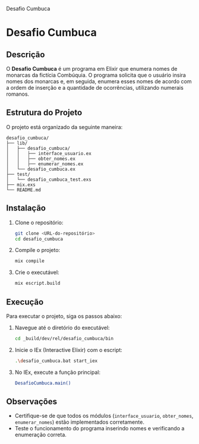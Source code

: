 Desafio Cumbuca

# Desafio Cumbuca

## Descrição

O **Desafio Cumbuca** é um programa em Elixir que enumera nomes de monarcas da fictícia Combúquia. O programa solicita que o usuário insira nomes dos monarcas e, em seguida, enumera esses nomes de acordo com a ordem de inserção e a quantidade de ocorrências, utilizando numerais romanos.

## Estrutura do Projeto

O projeto está organizado da seguinte maneira:

```
desafio_cumbuca/
├── lib/
│   ├── desafio_cumbuca/
│   │   ├── interface_usuario.ex
│   │   ├── obter_nomes.ex
│   │   ├── enumerar_nomes.ex
│   └── desafio_cumbuca.ex
├── test/
│   └── desafio_cumbuca_test.exs
├── mix.exs
└── README.md
```

## Instalação

1. Clone o repositório:

   ```sh
   git clone <URL-do-repositório>
   cd desafio_cumbuca
   ```

2. Compile o projeto:

   ```sh
   mix compile
   ```

3. Crie o executável:

   ```sh
   mix escript.build
   ```

## Execução

Para executar o projeto, siga os passos abaixo:

1. Navegue até o diretório do executável:

    ```sh
    cd _build/dev/rel/desafio_cumbuca/bin
    ```

2. Inicie o IEx (Interactive Elixir) com o escript:

    ```sh
    .\desafio_cumbuca.bat start_iex
    ```

3. No IEx, execute a função principal:

    ```sh
    DesafioCumbuca.main()
    ```

## Observações

- Certifique-se de que todos os módulos (`interface_usuario`, `obter_nomes`, `enumerar_nomes`) estão implementados corretamente.
- Teste o funcionamento do programa inserindo nomes e verificando a enumeração correta.

